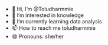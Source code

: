 - 👋 Hi, I’m @Toludharmmie
- 👀 I’m interested in knowledge
- 🌱 I’m currently learning data analysis
- 📫 How to reach me toludharmmie
- 😄 Pronouns: she/her
<!---
Toludharmmie/Toludharmmie is a ✨ special ✨ repository because its `README.md` (this file) appears on your GitHub profile.
You can click the Preview link to take a look at your changes.
--->
